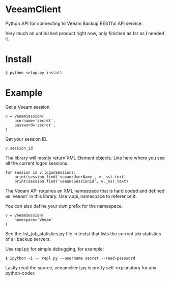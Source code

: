 # VeeamClient

Python API for connecting to Veeam Backup RESTful API service.

Very much an unfinished product right now, only finished as far as I needed it.

# Install

	$ python setup.py install

# Example

Get a Veeam session.

	v = VeeamSession(
		username='secret',
		password='secret',
	)

Get your session ID.

	v.session_id

The library will mostly return XML Element objects. Like here where you see all the current logon sessions.

	for session in v.logonSessions:
		print(session.find('veeam:UserName', v._ns).text)
		print(session.find('veeam:SessionId', v._ns).text)

The Veeam API requires an XML namespace that is hard coded and defined as 'veeam' in this library. Use v.api\_namespace to reference it.

You can also define your own prefix for the namespace. 

	v = VeeamSession(
		namespace='Veeam'
	)

See the list\_job\_statistics.py file in tests/ that lists the current job statistics of all backup servers.

Use repl.py for simple debugging, for example:

	$ ipython -i -- repl.py --username secret --read-password

Lastly read the source, veeamclient.py is pretty self-explanatory for any python-coder.
